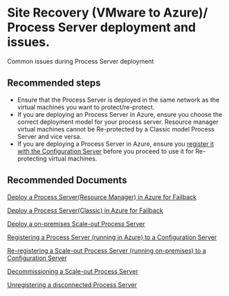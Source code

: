 <properties
	pageTitle="Site Recovery (VMware to Azure)/Process Server deployment issues"
	description="Site Recovery (VMware to Azure)/Common issues during Process Server deplooyments"
	service="microsoft.recoveryservices"
	resource="vaults"
	authors="AnoopVasudavan"
	displayOrder=""
	selfHelpType="generic"
	supportTopicIds="32536429"
	resourceTags=""
	productPesIds="15207"
	cloudEnvironments="public"
/>

# Site Recovery (VMware to Azure)/ Process Server deployment and issues.

Common issues during Process Server deployment

## Recommended steps
* Ensure that the Process Server is deployed in the same network as the virtual machines you want to protect/re-protect.
* If you are deploying an Process Server in Azure, ensure you choose the correct deployment model for your process server. Resource manager virtual machines cannot be Re-protected by a Classic model Process Server and vice versa.
* If you are deploying a Process Server in Azure, ensure you [register it with the Configuration Server](https://docs.microsoft.com/azure/site-recovery/site-recovery-vmware-setup-azure-ps-resource-manager#registering-the-process-server-running-in-azure-to-a-configuration-server-running-on-premises) before you proceed to use it for Re-protecting virtual machines.

## Recommended Documents
[Deploy a Process Server(Resource Manager) in Azure for Failback](https://docs.microsoft.com/azure/site-recovery/site-recovery-vmware-setup-azure-ps-resource-manager)

[Deploy a Process Server(Classic) in Azure for Failback](https://docs.microsoft.com/azure/site-recovery/site-recovery-vmware-setup-azure-ps-classic)

[Deploy a on-premises Scale-out Process Server](https://docs.microsoft.com/azure/site-recovery/site-recovery-vmware-to-azure-manage-scaleout-process-server)

[Registering a Process Server (running in Azure) to a Configuration Server](https://docs.microsoft.com/azure/site-recovery/site-recovery-vmware-setup-azure-ps-resource-manager#registering-the-process-server-running-in-azure-to-a-configuration-server-running-on-premises)

[Re-registering a Scale-out Process Server (running on-premises) to a Configuration Server](https://docs.microsoft.com/en-us/azure/site-recovery/site-recovery-vmware-to-azure-manage-scaleout-process-server#re-registering-a-scale-out-process-server)

[Decommissioning a Scale-out Process Server](https://docs.microsoft.com/azure/site-recovery/site-recovery-vmware-to-azure-manage-scaleout-process-server#decommissioning-a-scale-out-process-server)

[Unregistering a disconnected Process Server](https://docs.microsoft.com/azure/site-recovery/site-recovery-vmware-to-azure-manage-scaleout-process-server#unregistering-a-disconnected-scale-out-process-server-from-a-configuration-server)
